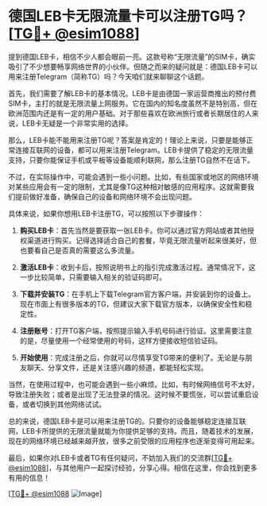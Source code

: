 # 德国LEB卡无限流量卡可以注册TG吗？[[TG💪+ @esim1088](https://t.me/s/esim1088)]

提到德国LEB卡，相信不少人都会眼前一亮。这款号称“无限流量”的SIM卡，确实吸引了不少想要畅享网络世界的小伙伴。但随之而来的疑问就是：德国LEB卡可以用来注册Telegram（简称TG）吗？今天咱们就来聊聊这个话题。

首先，我们需要了解LEB卡的基本情况。LEB卡是由德国一家运营商推出的预付费SIM卡，主打的就是无限流量上网服务。它在国内的知名度虽然不是特别高，但在欧洲范围内还是有一定的用户基础。对于那些喜欢在欧洲旅行或者长期居住的人来说，LEB卡无疑是一个非常实用的选择。

那么，LEB卡能不能用来注册TG呢？答案是肯定的！理论上来说，只要是能够正常连接互联网的设备，都可以用来注册Telegram。LEB卡提供了稳定的无限流量支持，只要你能保证手机或平板等设备能顺利联网，那么注册TG自然不在话下。

不过，在实际操作中，可能会遇到一些小问题。比如，有些国家或地区的网络环境对某些应用会有一定的限制，尤其是像TG这种相对敏感的应用程序。这就需要我们提前做好准备，确保自己的设备和网络环境不会出现问题。

具体来说，如果你想用LEB卡注册TG，可以按照以下步骤操作：

1. **购买LEB卡**：首先当然是要获取一张LEB卡。你可以通过官方网站或者其他授权渠道进行购买。记得选择适合自己的套餐，毕竟无限流量听起来很美好，但也要看自己是否真的需要这么多流量。

2. **激活LEB卡**：收到卡后，按照说明书上的指引完成激活过程。通常情况下，这一步比较简单，只需要输入相关的验证码即可。

3. **下载并安装TG**：在手机上下载Telegram官方客户端，并安装到你的设备上。现在市面上有很多版本的TG，但建议大家下载官方版本，以确保安全性和稳定性。

4. **注册账号**：打开TG客户端，按照提示输入手机号码进行验证。这里需要注意的是，尽量使用一个经常使用的号码，这样方便接收短信验证码。

5. **开始使用**：完成注册之后，你就可以尽情享受TG带来的便利了。无论是与朋友聊天、分享文件，还是关注感兴趣的频道，都能轻松实现。

当然，在使用过程中，也可能会遇到一些小麻烦。比如，有时候网络信号不太好，导致注册失败；或者是出现了无法登录的情况。这时候不要慌张，可以尝试重启设备，或者切换到其他网络试试。

总的来说，德国LEB卡是可以用来注册TG的。只要你的设备能够稳定连接互联网，LEB卡所提供的无限流量就能为你提供足够的支持。而且，随着技术的发展，现在的网络环境已经越来越开放，很多之前受限的应用程序也逐渐变得可用起来。

最后，如果你对LEB卡或者TG有任何疑问，不妨加入我们的交流群[[TG💪+ @esim1088](https://t.me/s/esim1088)]，与其他用户一起探讨经验，分享心得。相信在这里，你会找到更多有用的信息！

[[TG💪+ @esim1088](https://t.me/s/esim1088) ![Image](https://i.postimg.cc/4NQfJmqS/Snipaste-2025-05-13-00-14-12.png)]